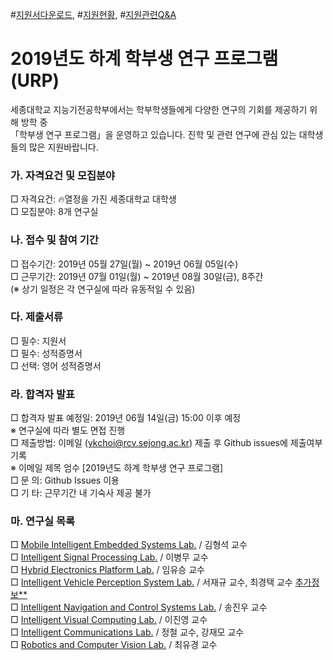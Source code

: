
#[지원서다운로드](https://www.dropbox.com/s/kfgdqnaifjjg44w/2019%EB%85%84%EB%8F%84%20%ED%95%98%EA%B3%84%20%ED%95%99%EB%B6%80%EC%9D%B8%ED%84%B4%EC%8B%AD%20%ED%94%84%EB%A1%9C%EA%B7%B8%EB%9E%A8%20%EC%A7%80%EC%9B%90%EC%84%9C.hwp?dl=0), #[지원현황](https://github.com/sejong-urp/2019.Summer/issues/1), #[지원관련Q&A](https://github.com/sejong-urp/2019.Summer/issues/2)

# 2019년도 하계 학부생 연구 프로그램(URP)

세종대학교 지능기전공학부에서는 학부학생들에게 다양한 연구의 기회를 제공하기 위해 방학 중 <br> 
「학부생 연구 프로그램」을 운영하고 있습니다. 진학 및 관련 연구에 관심 있는 대학생들의 많은 지원바랍니다.

### 가.	자격요건 및 모집분야
□ 자격요건: 🔥열정을 가진 세종대학교 대학생 <br>
□ 모집분야:  8개 연구실 

### 나. 접수 및 참여 기간
□ 접수기간: 2019년 05월 27일(월) ~ 2019년 06월 05일(수) <br>
□ 근무기간: 2019년 07월 01일(월) ~ 2019년 08월 30일(금), 8주간 <br>
(※ 상기 일정은 각 연구실에 따라 유동적일 수 있음)

### 다. 제출서류
□ 필수: 지원서 <br>
□ 필수: 성적증명서 <br>
□ 선택: 영어 성적증명서 

### 라. 합격자 발표
□ 합격자 발표 예정일: 2019년 06월 14일(금) 15:00 이후 예정 <br>
※ 연구실에 따라 별도 면접 진행 <br>
□ 제출방법: 이메일 (ykchoi@rcv.sejong.ac.kr) 제출 후 Github issues에 제출여부기록<br>
※ 이메일 제목 엄수 [2019년도 하계 학부생 연구 프로그램] <br>
□ 문 의: Github Issues 이용 <br>
□ 기 타: 근무기간 내 기숙사 제공 불가 <br>

### 마. 연구실 목록 
□  [Mobile Intelligent Embedded Systems Lab.](http://home.sejong.ac.kr/~hyungkim/4.html) / 김형석 교수 <br>
□  [Intelligent Signal Processing Lab.](https://sites.google.com/view/blee/) / 이병무 교수 <br>
□  [Hybrid Electronics Platform Lab.](https://helplab.wixsite.com/helplab) / 임유승 교수 <br>
□  [Intelligent Vehicle Perception System Lab.](https://sites.google.com/view/ivpg)  / 서재규 교수, 최경택 교수 [추가정보**](https://github.com/sejong-urp/2019.Summer/issues/3)<br>
□  [Intelligent Navigation and Control Systems Lab.](https://sites.google.com/view/incsl) / 송진우 교수 <br>
□  [Intelligent Visual Computing Lab.](https://sites.google.com/view/ivcl) / 이진영 교수 <br>
□  [Intelligent Communications Lab.](https://sites.google.com/view/sejong-icl) / 정철 교수, 강재모 교수 <br>
□  [Robotics and Computer Vision Lab.](https://www.rcv.sejong.ac.kr/) / 최유경 교수 <br>

